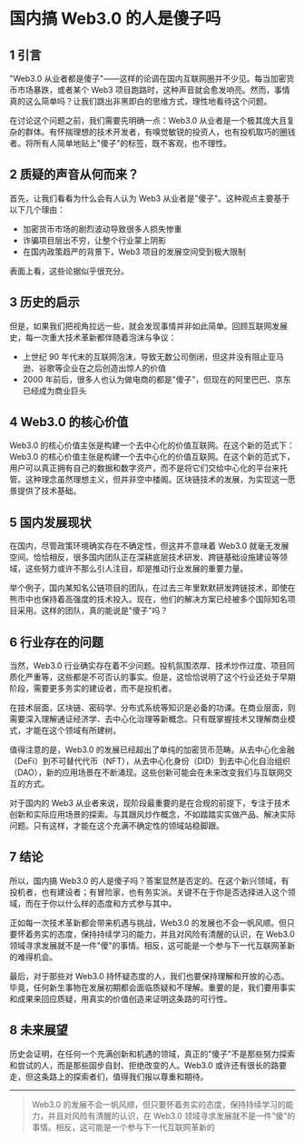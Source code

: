 # 国内搞 Web3.0 的人是傻子吗

## 1 引言

"Web3.0 从业者都是傻子"——这样的论调在国内互联网圈并不少见。每当加密货币市场暴跌，或者某个 Web3 项目跑路时，这种声音就会愈发响亮。然而，事情真的这么简单吗？让我们跳出非黑即白的思维方式，理性地看待这个问题。

在讨论这个问题之前，我们需要先明确一点：Web3.0 从业者是一个极其庞大且复杂的群体。有怀揣理想的技术开发者，有嗅觉敏锐的投资人，也有投机取巧的圈钱者。将所有人简单地贴上"傻子"的标签，既不客观，也不理性。

## 2 质疑的声音从何而来？

首先，让我们看看为什么会有人认为 Web3 从业者是"傻子"。这种观点主要基于以下几个理由：

-   加密货币市场的剧烈波动导致很多人损失惨重
-   诈骗项目层出不穷，让整个行业蒙上阴影
-   在国内政策趋严的背景下，Web3 项目的发展空间受到极大限制

表面上看，这些论据似乎很充分。

## 3 历史的启示

但是，如果我们把视角拉远一些，就会发现事情并非如此简单。回顾互联网发展史，每一次重大技术革新都伴随着泡沫与争议：

-   上世纪 90 年代末的互联网泡沫，导致无数公司倒闭，但这并没有阻止亚马逊、谷歌等企业在之后创造出惊人的价值
-   2000 年前后，很多人也认为做电商的都是"傻子"，但现在的阿里巴巴、京东已经成为商业巨头

## 4 Web3.0 的核心价值

Web3.0 的核心价值主张是构建一个去中心化的价值互联网。在这个新的范式下：Web3.0 的核心价值主张是构建一个去中心化的价值互联网。在这个新的范式下，用户可以真正拥有自己的数据和数字资产，而不是将它们交给中心化的平台来托管。这种理念虽然理想主义，但并非空中楼阁。区块链技术的发展，为实现这一愿景提供了技术基础。

## 5 国内发展现状

在国内，尽管政策环境确实存在不确定性，但这并不意味着 Web3.0 就毫无发展空间。恰恰相反，很多国内团队正在深耕底层技术研发、跨链基础设施建设等领域，这些努力或许不那么引人注目，却是推动行业发展的重要力量。

举个例子，国内某知名公链项目的团队，在过去三年里默默研发跨链技术，即使在熊市中也保持着高强度的技术投入。现在，他们的解决方案已经被多个国际知名项目采用。这样的团队，真的能说是"傻子"吗？

## 6 行业存在的问题

当然，Web3.0 行业确实存在着不少问题。投机氛围浓厚、技术炒作过度、项目同质化严重等，这些都是不可否认的事实。但是，这恰恰说明了这个行业还处于早期阶段，需要更多务实的建设者，而不是投机者。

在技术层面，区块链、密码学、分布式系统等知识是必备的功课。在商业层面，则需要深入理解通证经济学、去中心化治理等新概念。只有既掌握技术又理解商业模式，才能在这个领域有所建树。

值得注意的是，Web3.0 的发展已经超出了单纯的加密货币范畴。从去中心化金融（DeFi）到不可替代代币（NFT），从去中心化身份（DID）到去中心化自治组织（DAO），新的应用场景在不断涌现。这些创新可能会在未来改变我们与互联网交互的方式。

对于国内的 Web3 从业者来说，现阶段最重要的是在合规的前提下，专注于技术创新和实际应用场景的探索。与其跟风炒作概念，不如踏踏实实做产品、解决实际问题。只有这样，才能在这个充满不确定性的领域站稳脚跟。

## 7 结论

所以，国内搞 Web3.0 的人是傻子吗？答案显然是否定的。在这个新兴领域，有投机者，也有建设者；有冒险家，也有务实派。关键不在于你是否选择进入这个领域，而在于你以什么样的态度和方式参与其中。

正如每一次技术革新都会带来机遇与挑战，Web3.0 的发展也不会一帆风顺。但只要怀着务实的态度，保持持续学习的能力，并且对风险有清醒的认识，在 Web3.0 领域寻求发展就不是一件"傻"的事情。相反，这可能是一个参与下一代互联网革新的难得机会。

最后，对于那些对 Web3.0 持怀疑态度的人，我们也要保持理解和开放的心态。毕竟，任何新生事物在发展初期都会面临质疑和不理解。重要的是，我们要用事实和成果来回应质疑，用真实的价值创造来证明这条路的可行性。

## 8 未来展望

历史会证明，在任何一个充满创新和机遇的领域，真正的"傻子"不是那些努力探索和尝试的人，而是那些固步自封、拒绝改变的人。Web3.0 或许还有很长的路要走，但这条路上的探索者们，值得我们报以尊重和期待。

---

> Web3.0 的发展不会一帆风顺，但只要怀着务实的态度，保持持续学习的能力，并且对风险有清醒的认识，在 Web3.0 领域寻求发展就不是一件"傻"的事情。相反，这可能是一个参与下一代互联网革新的
